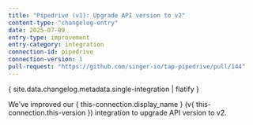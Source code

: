 ```yaml
---
title: "Pipedrive (v1): Upgrade API version to v2"
content-type: "changelog-entry"
date: 2025-07-09
entry-type: improvement
entry-category: integration
connection-id: pipedrive
connection-version: 1
pull-request: "https://github.com/singer-io/tap-pipedrive/pull/144"
---
```

{ site.data.changelog.metadata.single-integration | flatify }

We've improved our { this-connection.display_name } (v{ this-connection.this-version }) integration to upgrade API version to v2.